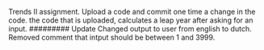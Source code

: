 Trends II assignment.
Upload a code and commit one time a change in the code.
the code that is uploaded, calculates a leap year after asking for an input.
#########
Update Changed output to user from english to dutch.
Removed comment that intput should be between 1 and 3999.
